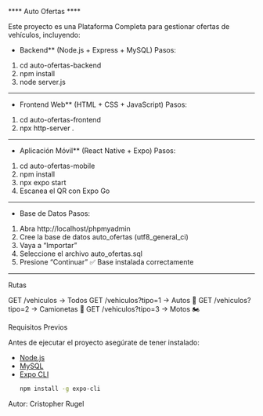 **** Auto Ofertas ****

Este proyecto es una Plataforma Completa para gestionar ofertas de vehículos, incluyendo:

- Backend** (Node.js + Express + MySQL)
Pasos:
1. cd auto-ofertas-backend
2. npm install
3. node server.js
********************************************
  
- Frontend Web** (HTML + CSS + JavaScript)
Pasos:
1. cd auto-ofertas-frontend
2. npx http-server .

********************************************
  
- Aplicación Móvil** (React Native + Expo)
Pasos:
1. cd auto-ofertas-mobile
2. npm install
3. npx expo start
4. Escanea el QR con Expo Go 
*********************************************

- Base de Datos 
Pasos:
1. Abra http://localhost/phpmyadmin
2. Cree la base de datos auto_ofertas (utf8_general_ci)
3. Vaya a “Importar”
4. Seleccione el archivo auto_ofertas.sql
5. Presione “Continuar”
✅ Base instalada correctamente

********************************************
Rutas

GET /vehiculos → Todos
GET /vehiculos?tipo=1 → Autos 🚗
GET /vehiculos?tipo=2 → Camionetas 🚙
GET /vehiculos?tipo=3 → Motos 🏍️


Requisitos Previos

Antes de ejecutar el proyecto asegúrate de tener instalado:

- [Node.js](https://nodejs.org/)
- [MySQL](https://www.mysql.com/)
- [Expo CLI](https://docs.expo.dev/)
  ```bash
  npm install -g expo-cli

Autor: Cristopher Rugel